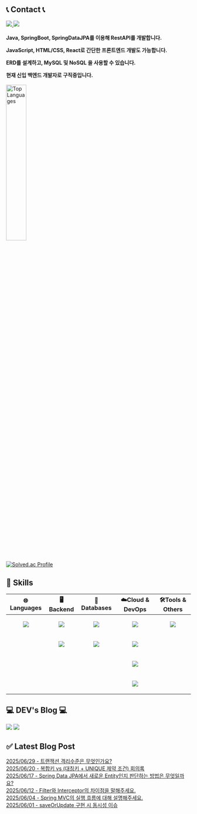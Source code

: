 



## 📞 Contact 📞
<div>
  <a href="mailto:ehgur062300@gmail.com" target="_blank">
    <img src="https://img.shields.io/badge/ehgur062300@gmail.com-EA4335?style=flat-square&logo=Gmail&logoColor=black"/>
  </a>
  <a href="https://open.kakao.com/o/sRzRHFZf" target="_blank">
    <img src="https://img.shields.io/badge/KakaoTalk-FFCD00?style=flat-square&logo=KakaoTalk&logoColor=black"/>
  </a>
</div>
<br>

<div>
  <div>
    <b>
      Java, SpringBoot, SpringDataJPA를 이용해 RestAPI를 개발합니다.
      <p></p>
      JavaScript, HTML/CSS, React로 간단한 프론트엔드 개발도 가능합니다.
      <p></p>
      ERD를 설계하고, MySQL 및 NoSQL 을 사용할 수 있습니다.
      <p></p>
      현재 신입 백엔드 개발자로 구직중입니다.
    </b>
  </div>
<br>
</div>

<img src="https://github-readme-stats.vercel.app/api/top-langs/?username=ehgur062300&hide=css,HTML&exclude_repo=ehgur062300.github.io&layout=compact&theme=tokyonight" alt="Top Languages" width="33%">

[![Solved.ac Profile](http://mazassumnida.wtf/api/v2/generate_badge?boj=ehgur062300)](https://solved.ac/ehgur062300/)  

## 🦾 Skills
| **🌐Languages** | **🖥️Backend**     | **💾Databases** | **☁️Cloud & DevOps** | **🛠️Tools & Others** |
|-----------------|-------------------|-----------------|-----------------------|-----------------------|
| <p align="center"><img src="https://img.shields.io/badge/Java-007396?style=flat-square&logo=java&logoColor=white"></p>          | <p align="center"><img src="https://img.shields.io/badge/JPA-6DB33F?style=flat-square&logo=spring&logoColor=white"></p> | <p align="center"><img src="https://img.shields.io/badge/MySQL-4479A1?style=flat-square&logo=mysql&logoColor=white"></p>         | <p align="center"><img src="https://img.shields.io/badge/Amazon%20AWS-232F3E?style=flat-square&logo=amazon-aws&logoColor=white"></p> | <p align="center"><img src="https://img.shields.io/badge/Git-F05032?style=flat-square&logo=git&logoColor=white"></p> |
|                 | <p align="center"><img src="https://img.shields.io/badge/Spring%20Boot-6DB33F?style=flat-square&logo=spring-boot&logoColor=white"></p> | <p align="center"><img src="https://img.shields.io/badge/Redis-DC382D?style=flat-square&logo=redis&logoColor=white"></p>         | <p align="center"><img src="https://img.shields.io/badge/S3-569A31?style=flat-square&logo=amazon-s3&logoColor=white"></p> |                       |
|                 |                   |                 | <p align="center"><img src="https://img.shields.io/badge/RDS-527FFF?style=flat-square&logo=amazon-rds&logoColor=white"></p> |                       |
|                 |                   |                 | <p align="center"><img src="https://img.shields.io/badge/Docker-2496ED?style=flat-square&logo=docker&logoColor=white"></p> |                       |


## 💻 DEV's Blog 💻
<a href="https://autoreview.kr/"><img src="https://img.shields.io/badge/AutoReview-FFA500?style=flat-square"></a>
<a href="https://backend-repository.tistory.com/" target="_blank">
  <img src="https://img.shields.io/badge/Tistory-f54?style=flat-square&logo=Tistory&logoColor=white"/>
</a>


## ✅ Latest Blog Post

[2025/06/29 - 트랜잭션 격리수준은 무엇인가요?](https://backend-repository.tistory.com/197) <br/>
[2025/06/20 - 복합키 vs (대칭키 + UNIQUE 제약 조건) 회의록](https://backend-repository.tistory.com/196) <br/>
[2025/06/17 - Spring Data JPA에서 새로운 Entity인지 판단하는 방법은 무엇일까요?](https://backend-repository.tistory.com/195) <br/>
[2025/06/12 - Filter와 Interceptor의 차이점을 말해주세요.](https://backend-repository.tistory.com/194) <br/>
[2025/06/04 - Spring MVC의 실행 흐름에 대해 설명해주세요.](https://backend-repository.tistory.com/193) <br/>
[2025/06/01 - saveOrUpdate 구현 시 동시성 이슈](https://backend-repository.tistory.com/192) <br/>
